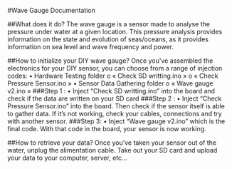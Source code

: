 #Wave Gauge Documentation

##What does it do?
The wave gauge is a sensor made to analyse the pressure under water at a given location. This pressure analysis provides information on the state and evolution of seas/oceans, as it provides information on sea level and wave frequency and power.

##How to initialize your DIY wave gauge?
Once you've assembled the electronics for your DIY sensor, you can choose from a range of injection codes:
•	Hardware Testing folder
o	« Check SD writting.ino »
o	« Check Pressure Sensor.ino »
•	Sensor Data Gathering folder
o	« Wave gauge v2.ino »
###Step 1 :
•	Inject “Check SD writting.ino” into the board and check if the data are written on your SD card
###Step 2 :
•	Inject “Check Pressure Sensor.ino” into the board. Then check if the sensor itself is able to gather data. If it’s not working, check your cables, connections and try with another sensor.
###Step 3:
•	Inject “Wave gauge v2.ino” which is the final code. With that code in the board, your sensor is now working.

##How to retrieve your data?
Once you’ve taken your sensor out of the water, unplug the alimentation cable. Take out your SD card and upload your data to your computer, server, etc…

